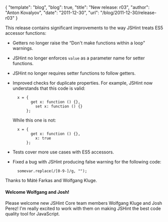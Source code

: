 {
  "template": "blog",
  "blog": true,
  "title": "New release: r03",
  "author": "Anton Kovalyov",
  "date": "2011-12-30",
  "url": "/blog/2011-12-30/release-r03"
}

This release contains significant improvements to the way JSHint
treats ES5 accessor functions:

* Getters no longer raise the “Don't make functions within a loop”
  warnings.

* JSHint no longer enforces `value` as a parameter name for setter
  functions.

* JSHint no longer requires setter functions to follow getters.

* Improved checks for duplicate properties. For example, JSHint now
  understands that this code is valid:

        x = {
              get x: function () {},
                set x: function () {}
            };

    While this one is not:

        x = {
              get x: function () {},
                x: true
            };

* Tests cover more use cases with ES5 accessors.

* Fixed a bug with JSHint producing false warning for the following
  code:

        somevar.replace(/[0-9-]/g, "");

Thanks to Máté Farkas and Wolfgang Kluge.

#### Welcome Wolfgang and Josh!

Please welcome new JSHint Core team members Wolfgang Kluge and Josh Perez!
I'm really excited to work with them on making JSHint the best code quality
tool for JavaScript.
